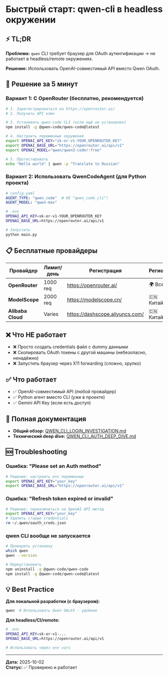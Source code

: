 # Быстрый старт: qwen-cli в headless окружении

## ⚡ TL;DR

**Проблема:** `qwen` CLI требует браузер для OAuth аутентификации → не работает в headless/remote окружениях.

**Решение:** Использовать OpenAI-совместимый API вместо Qwen OAuth.

## 🚀 Решение за 5 минут

### Вариант 1: С OpenRouter (бесплатно, рекомендуется)

```bash
# 1. Зарегистрироваться на https://openrouter.ai/
# 2. Получить API ключ

# 3. Установить qwen-code CLI (если ещё не установлен)
npm install -g @qwen-code/qwen-code@latest

# 4. Настроить переменные окружения
export OPENAI_API_KEY="sk-or-v1-YOUR_OPENROUTER_KEY"
export OPENAI_BASE_URL="https://openrouter.ai/api/v1"
export OPENAI_MODEL="qwen/qwen3-coder:free"

# 5. Протестировать
echo "Hello world" | qwen -p "Translate to Russian"
```

### Вариант 2: Использовать QwenCodeAgent (для Python проекта)

```yaml
# config.yaml
AGENT_TYPE: "qwen_code"  # НЕ "qwen_code_cli"!
AGENT_MODEL: "qwen-max"
```

```bash
# .env
OPENAI_API_KEY=sk-or-v1-YOUR_OPENROUTER_KEY
OPENAI_BASE_URL=https://openrouter.ai/api/v1
```

```bash
# Запустить
python main.py
```

## 📋 Бесплатные провайдеры

| Провайдер | Лимит/день | Регистрация | Регион |
|-----------|-----------|-------------|---------|
| **OpenRouter** | 1000 req | https://openrouter.ai/ | 🌍 Все |
| **ModelScope** | 2000 req | https://modelscope.cn/ | 🇨🇳 Китай |
| **Alibaba Cloud** | Varies | https://dashscope.aliyuncs.com/ | 🇨🇳 Китай |

## ❌ Что НЕ работает

- ❌ Просто создать credentials файл с dummy данными
- ❌ Скопировать OAuth токены с другой машины (небезопасно, ненадёжно)
- ❌ Запустить браузер через X11 forwarding (сложно, хрупко)

## ✅ Что работает

- ✅ OpenAI-совместимый API (любой провайдер)
- ✅ Python агент вместо CLI (уже в проекте)
- ✅ Gemini API Key (если есть доступ)

## 🔧 Полная документация

- **Общий обзор:** [QWEN_CLI_LOGIN_INVESTIGATION.md](./QWEN_CLI_LOGIN_INVESTIGATION.md)
- **Технический deep dive:** [QWEN_CLI_AUTH_DEEP_DIVE.md](./QWEN_CLI_AUTH_DEEP_DIVE.md)

## 🆘 Troubleshooting

### Ошибка: "Please set an Auth method"
```bash
# Решение: настроить env переменные
export OPENAI_API_KEY="your_key"
export OPENAI_BASE_URL="https://openrouter.ai/api/v1"
```

### Ошибка: "Refresh token expired or invalid"
```bash
# Решение: переключиться на OpenAI API метод
export OPENAI_API_KEY="your_key"
# Удалить старые credentials
rm ~/.qwen/oauth_creds.json
```

### qwen CLI вообще не запускается
```bash
# Проверить установку
which qwen
qwen --version

# Переустановить
npm uninstall -g @qwen-code/qwen-code
npm install -g @qwen-code/qwen-code@latest
```

## 💡 Best Practice

**Для локальной разработки (с браузером):**
```bash
qwen  # Использовать Qwen OAuth - удобнее
```

**Для headless/CI/remote:**
```bash
# .env
OPENAI_API_KEY=sk-or-v1-...
OPENAI_BASE_URL=https://openrouter.ai/api/v1

# Использовать через env vars
```

---

**Дата:** 2025-10-02  
**Статус:** ✅ Проверено и работает
